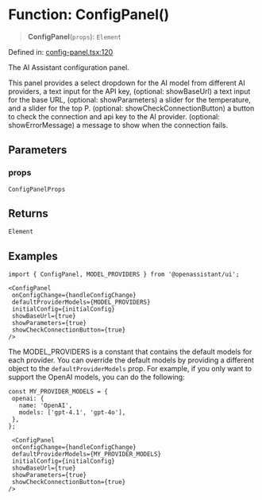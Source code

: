 # Function: ConfigPanel()

> **ConfigPanel**(`props`): `Element`

Defined in: [config-panel.tsx:120](https://github.com/GeoDaCenter/openassistant/blob/bc4037be52d89829440fcc4aaa1010be73719d16/packages/ui/src/components/config-panel.tsx#L120)

The AI Assistant configuration panel.

This panel provides a select dropdown for the AI model from different AI providers, a text input for the API key,
(optional: showBaseUrl) a text input for the base URL,
(optional: showParameters) a slider for the temperature, and a slider for the top P.
(optional: showCheckConnectionButton) a button to check the connection and api key to the AI provider.
(optional: showErrorMessage) a message to show when the connection fails.

## Parameters

### props

`ConfigPanelProps`

## Returns

`Element`

## Examples

```tsx
import { ConfigPanel, MODEL_PROVIDERS } from '@openassistant/ui';

<ConfigPanel
 onConfigChange={handleConfigChange}
 defaultProviderModels={MODEL_PROVIDERS}
 initialConfig={initialConfig}
 showBaseUrl={true}
 showParameters={true}
 showCheckConnectionButton={true}
/>
```

The MODEL_PROVIDERS is a constant that contains the default models for each provider.
You can override the default models by providing a different object to the `defaultProviderModels` prop.
For example, if you only want to support the OpenAI models, you can do the following:

```tsx
const MY_PROVIDER_MODELS = {
 openai: {
   name: 'OpenAI',
   models: ['gpt-4.1', 'gpt-4o'],
 },
};

 <ConfigPanel
 onConfigChange={handleConfigChange}
 defaultProviderModels={MY_PROVIDER_MODELS}
 initialConfig={initialConfig}
 showBaseUrl={true}
 showParameters={true}
 showCheckConnectionButton={true}
/>
```
